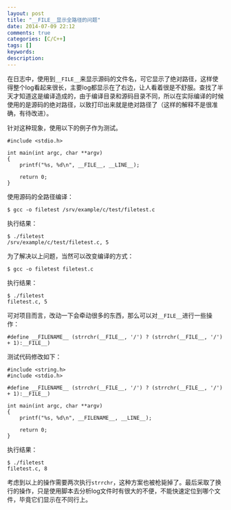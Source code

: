 ```yaml
---
layout: post
title: "__FILE__显示全路径的问题"
date: 2014-07-09 22:12
comments: true
categories: [C/C++]
tags: []
keywords: 
description: 
---
```

在日志中，使用到`__FILE__`来显示源码的文件名，可它显示了绝对路径，这样使得整个log看起来很长，主要log都显示在了右边，让人看着很是不舒服。查找了半天才知道这是编译造成的，由于编译目录和源码目录不同，所以在实际编译的时候使用的是源码的绝对路径，以致打印出来就是绝对路径了（这样的解释不是很准确，有待改进）。

针对这种现象，使用以下的例子作为测试。

```
#include <stdio.h>

int main(int argc, char **argv)
{
	printf("%s, %d\n", __FILE__, __LINE__);

	return 0;
}
```

使用源码的全路径编译：
```
$ gcc -o filetest /srv/example/c/test/filetest.c
```

执行结果：
```
$ ./filetest 
/srv/example/c/test/filetest.c, 5
```

为了解决以上问题，当然可以改变编译的方式：
```
$ gcc -o filetest filetest.c
```

执行结果：
```
$ ./filetest 
filetest.c, 5
```

<!--more-->
可对项目而言，改动一下会牵动很多的东西，那么可以对`__FILE__`进行一些操作：
```
#define __FILENAME__ (strrchr(__FILE__, '/') ? (strrchr(__FILE__, '/') + 1):__FILE__)
```

测试代码修改如下：
```
#include <string.h>
#include <stdio.h>

#define __FILENAME__ (strrchr(__FILE__, '/') ? (strrchr(__FILE__, '/') + 1):__FILE__)

int main(int argc, char **argv)
{
	printf("%s, %d\n", __FILENAME__, __LINE__);

	return 0;
}
```

执行结果：
```
$ ./filetest 
filetest.c, 8
```

考虑到以上的操作需要两次执行`strrchr`，这种方案也被枪毙掉了。最后采取了换行的操作，只是使用脚本去分析log文件时有很大的不便，不能快速定位到哪个文件，毕竟它们显示在不同行上。